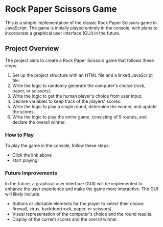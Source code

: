 # Rock Paper Scissors Game
This is a simple implementation of the classic Rock Paper Scissors game in JavaScript. The game is initially played entirely in the console, with plans to incorporate a graphical user interface (GUI) in the future.

## Project Overview
The project aims to create a Rock Paper Scissors game that follows these steps:

1. Set up the project structure with an HTML file and a linked JavaScript file.
2. Write the logic to randomly generate the computer's choice (rock, paper, or scissors).
3. Write the logic to get the human player's choice from user input.
4. Declare variables to keep track of the players' scores.
5. Write the logic to play a single round, determine the winner, and update the scores.
6. Write the logic to play the entire game, consisting of 5 rounds, and declare the overall winner.

### How to Play
To play the game in the console, follow these steps:

- Click the link above
- start playing!

### Future Improvements
In the future, a graphical user interface (GUI) will be implemented to enhance the user experience and make the game more interactive. The GUI will likely include:

* Buttons or clickable elements for the player to select their choice firewall, virus, backdoor(rock, paper, or scissors).
* Visual representation of the computer's choice and the round results.
* Display of the current scores and the overall winner.

